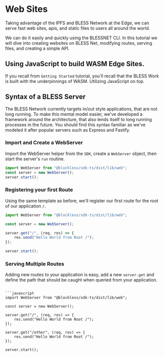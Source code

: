 # Web Sites

Taking advantage of the IPFS and BLESS Network at the Edge, we can serve fast web sites, apis, and static files to users all around the world. 

We can do it easily and quickly using the BLESSNET CLI. In this tutorial we will dive into creating websites on BLESS Net, modifying routes, serving files, and creating a simple API.

## Using JavaScript to build WASM Edge Sites.

If you recall from `Getting Started` tutorial, you'll recall that the BLESS Work is built with the underpinnings of WASM. Utilizing JavaScript on top. 

## Syntax of a BLESS Server

The BLESS Network currently targets in/out style applications, that are not long running. To make this mental model easier, we've developed a framework around the architecture, that also lends itself to long running processes in the future. You should find this syntax familiar as we've modeled it after popular servers such as Express and Fastify.

### Import and Create a WebServer

Import the WebServer helper from the `SDK`, create a `WebServer` object, then start the server's `run` routine.

```javascript
import WebServer from "@blockless/sdk-ts/dist/lib/web";
const server = new WebServer();
server.start();
```

### Registering your first Route

Using the same template as before, we'll register our first route for the root of our application `/`.

```javascript
import WebServer from "@blockless/sdk-ts/dist/lib/web";

const server = new WebServer();

server.get("/", (req, res) => {
	res.send("Hello World from Root /");
});

server.start();
```

### Serving Multiple Routes

Adding new routes to your application is easy, add a new `server.get` and define the path that should be caught when queried from your application.

```

```javascript
import WebServer from "@blockless/sdk-ts/dist/lib/web";

const server = new WebServer();

server.get("/", (req, res) => {
	res.send("Hello World from Root /");
});

server.get("/other", (req, res) => {
	res.send("Hello World from Root /");
});

server.start();
```